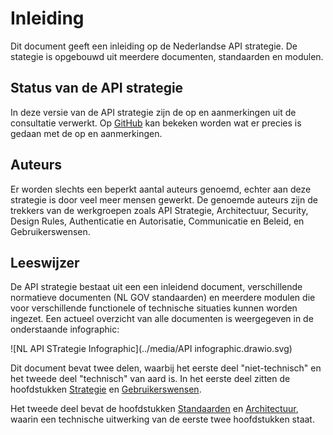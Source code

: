 # Inleiding

Dit document geeft een inleiding op de Nederlandse API strategie. De stategie is opgebouwd uit meerdere documenten, standaarden en modulen.

## Status van de API strategie

In deze versie van de API strategie zijn de op en aanmerkingen uit de consultatie verwerkt. 
Op [GitHub](https://github.com/geonovum/KP-APIs/issues) kan bekeken worden wat er precies is gedaan met de op en aanmerkingen. 

## Auteurs

Er worden slechts een beperkt aantal auteurs genoemd, echter aan deze strategie is door veel meer mensen gewerkt.
De genoemde auteurs zijn de trekkers van de werkgroepen zoals API Strategie, Architectuur, Security, Design Rules, Authenticatie en Autorisatie, Communicatie en Beleid, en Gebruikerswensen.

## Leeswijzer

De API strategie bestaat uit een een inleidend document, verschillende normatieve documenten (NL GOV standaarden) en meerdere modulen die voor verschillende functionele of technische situaties kunnen worden ingezet. Een actueel overzicht van alle documenten is weergegeven in de onderstaande infographic:

![NL API STrategie Infographic](../media/API infographic.drawio.svg)



Dit document bevat twee delen, waarbij het eerste deel "niet-technisch" en het tweede deel "technisch" van aard is.
In het eerste deel zitten de hoofdstukken [Strategie](#api-strategie-voor-de-overheid) en [Gebruikerswensen](#inspelen-op-gebruikerswensen-de-sleutel-tot-gebruik).

Het tweede deel bevat de hoofdstukken [Standaarden](#standaarden) en [Architectuur](#architectuur), waarin een technische uitwerking  van de eerste twee hoofdstukken staat.  
